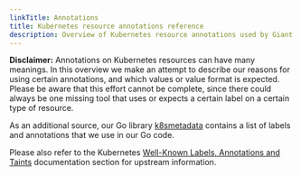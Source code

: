 ```yaml
---
linkTitle: Annotations
title: Kubernetes resource annotations reference
description: Overview of Kubernetes resource annotations used by Giant Swarm, and their meaning.
---
```


**Disclaimer:** Annotations on Kubernetes resources can have many meanings. In this overview we make an attempt to describe our reasons for using certain annotations, and which values or value format is expected. Please be aware that this effort cannot be complete, since there could always be one missing tool that uses or expects a certain label on a certain type of resource.

As an additional source, our Go library [k8smetadata](https://github.com/giantswarm/k8smetadata) contains a list of labels and annotations that we use in our Go code.

Please also refer to the Kubernetes [Well-Known Labels, Annotations and Taints](https://kubernetes.io/docs/reference/labels-annotations-taints/) documentation section for upstream information.
